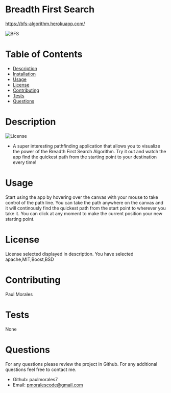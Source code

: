 # Breadth First Search

https://bfs-algorithm.herokuapp.com/

![BFS](https://user-images.githubusercontent.com/67281785/111711083-fd962400-8818-11eb-9a13-e2ee28ea266f.jpg)

  # Table of Contents
  
  - [Description](#Description)
  - [Installation](#Installation)
  - [Usage](#Usage)
  - [License](#License)
  - [Contributing](#Contributing)
  - [Tests](#Tests)
  - [Questions](#Questions)

  # Description
  ![License](https://img.shields.io/badge/License-apache,MIT,Boost,BSD-blue.svg "License Badge")
   - A super interesting pathfinding application that allows you to visualize the power of the Breadth First Search Algorithm. Try it out and watch the app find the quickest path from the starting point to your destination every time!
  # Usage
 Start using the app by hovering over the canvas with your mouse to take control of the path line. You can take the path anywhere on the canvas and it will continously find the quickest path from the start point to wherever you take it. You can click at any moment to make the current position your new starting point.
  # License
  License selected displayed in description. You have selected
  apache,MIT,Boost,BSD
  # Contributing
  Paul Morales
  # Tests
  None
  # Questions
  For any questions please review the project in Github. For any additional questions feel free to contact me.
  - Github: paulmorales7
  - Email: pmoralescode@gmail.com
